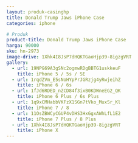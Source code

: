 ```yaml
---
layout: produk-casinghp
title: Donald Trump Jaws iPhone Case
categories: iphone

# Produk
product-title: Donald Trump Jaws iPhone Case
harga: 90000
sku: hn-2973
image-drive: 1Xhk4I8JsP7dHQKTGaoHjp39-8igzgVRT
gallery:
  - url: 19NPG69A3gSNc2ogmwRDgBBTG1uskkeuF
    title: iPhone 5 / 5s / SE
  - url: 1rqdZVm_E5sNoHYpPrJGRzjg4yRwjeihZ
    title: iPhone 6 / 6s
  - url: 1fJd6RDED_nZCD84f3ixB0KDWneEG2_QK
    title: iPhone 6 Plus / 6s Plus
  - url: 1q9xCMHabbVKFzX1SGn7tVko_MuxSr_Kl
    title: iPhone 7 / 8
  - url: 11OsZBWCyCGUP4vDHS3HxGgxAWhLfL1E2
    title: iPhone 7 Plus / 8 Plus
  - url: 1Xhk4I8JsP7dHQKTGaoHjp39-8igzgVRT
    title: iPhone X
---
```

